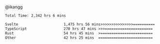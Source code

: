 @ikangg
<!--START_SECTION:waka-->

```txt
Total Time: 2,342 hrs 6 mins

Svelte                     1,475 hrs 56 mins>>>>>>>>>>>>>>>==========   61.90 %
TypeScript                 270 hrs 47 mins >>>======================   11.36 %
Rust                       54 hrs 45 mins  >========================   02.30 %
Other                      42 hrs 25 mins  =========================   01.78 %
```

<!--END_SECTION:waka-->
